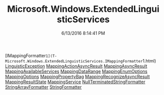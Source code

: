 ﻿---
title: Microsoft.Windows.ExtendedLinguisticServices
date: 6/13/2016 8:14:41 PM
---

[IMappingFormatter`1](T-Microsoft.Windows.ExtendedLinguisticServices.IMappingFormatter`1.html)
[LinguisticException](T-Microsoft.Windows.ExtendedLinguisticServices.LinguisticException.html)
[MappingActionAsyncResult](T-Microsoft.Windows.ExtendedLinguisticServices.MappingActionAsyncResult.html)
[MappingAsyncResult](T-Microsoft.Windows.ExtendedLinguisticServices.MappingAsyncResult.html)
[MappingAvailableServices](T-Microsoft.Windows.ExtendedLinguisticServices.MappingAvailableServices.html)
[MappingDataRange](T-Microsoft.Windows.ExtendedLinguisticServices.MappingDataRange.html)
[MappingEnumOptions](T-Microsoft.Windows.ExtendedLinguisticServices.MappingEnumOptions.html)
[MappingOptions](T-Microsoft.Windows.ExtendedLinguisticServices.MappingOptions.html)
[MappingPropertyBag](T-Microsoft.Windows.ExtendedLinguisticServices.MappingPropertyBag.html)
[MappingRecognizeAsyncResult](T-Microsoft.Windows.ExtendedLinguisticServices.MappingRecognizeAsyncResult.html)
[MappingResultState](T-Microsoft.Windows.ExtendedLinguisticServices.MappingResultState.html)
[MappingService](T-Microsoft.Windows.ExtendedLinguisticServices.MappingService.html)
[NullTerminatedStringFormatter](T-Microsoft.Windows.ExtendedLinguisticServices.NullTerminatedStringFormatter.html)
[StringArrayFormatter](T-Microsoft.Windows.ExtendedLinguisticServices.StringArrayFormatter.html)
[StringFormatter](T-Microsoft.Windows.ExtendedLinguisticServices.StringFormatter.html)
